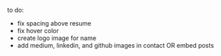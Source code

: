 to do:

- fix spacing above resume
- fix hover color
- create logo image for name
- add medium, linkedin, and github images in contact OR embed posts